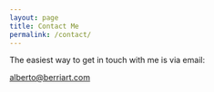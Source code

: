 ```yaml
---
layout: page
title: Contact Me
permalink: /contact/
---
```


 The easiest way to get in touch with me is via email:

[alberto@berriart.com](mailto:alberto@berriart.com)

